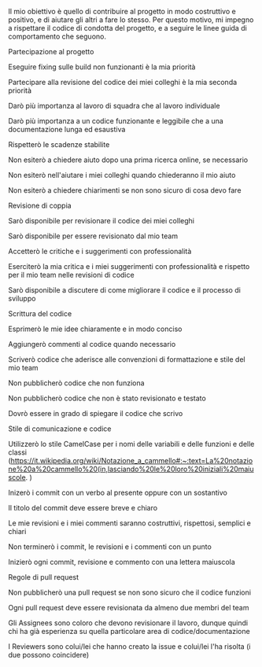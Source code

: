 Il mio obiettivo è quello di contribuire al progetto in modo costruttivo e positivo, e di aiutare gli altri a fare lo stesso. Per questo motivo, mi impegno a rispettare il codice di condotta del progetto, e a seguire le linee guida di comportamento che seguono.



Partecipazione al progetto


Eseguire fixing sulle build non funzionanti è la mia priorità


Partecipare alla revisione del codice dei miei colleghi è la mia seconda priorità


Darò più importanza al lavoro di squadra che al lavoro individuale


Darò più importanza a un codice funzionante e leggibile che a una documentazione lunga ed esaustiva


Rispetterò le scadenze stabilite


Non esiterò a chiedere aiuto dopo una prima ricerca online, se necessario


Non esiterò nell'aiutare i miei colleghi quando chiederanno il mio aiuto

Non esiterò a chiedere chiarimenti se non sono sicuro di cosa devo fare


Revisione di coppia


Sarò disponibile per revisionare il codice dei miei colleghi


Sarò disponibile per essere revisionato dal mio team


Accetterò le critiche e i suggerimenti con professionalità


Eserciterò la mia critica e i miei suggerimenti con professionalità e rispetto per il mio team nelle revisioni di codice

Sarò disponibile a discutere di come migliorare il codice e il processo di sviluppo



Scrittura del codice

Esprimerò le mie idee chiaramente e in modo conciso


Aggiungerò commenti al codice quando necessario


Scriverò codice che aderisce alle convenzioni di formattazione e stile del mio team


Non pubblicherò codice che non funziona


Non pubblicherò codice che non è stato revisionato e testato


Dovrò essere in grado di spiegare il codice che scrivo


Stile di comunicazione e codice

Utilizzerò lo stile CamelCase per i nomi delle variabili e delle funzioni e delle classi (https://it.wikipedia.org/wiki/Notazione_a_cammello#:~:text=La%20notazione%20a%20cammello%20(in,lasciando%20le%20loro%20iniziali%20maiuscole. )

Inizerò i commit con un verbo al presente oppure con un sostantivo

Il titolo del commit deve essere breve e chiaro

Le mie revisioni e i miei commenti saranno costruttivi, rispettosi, semplici e chiari

Non terminerò i commit, le revisioni e i commenti con un punto

Inizierò ogni commit, revisione e commento con una lettera maiuscola


Regole di pull request


Non pubblicherò una pull request se non sono sicuro che il codice funzioni

Ogni pull request deve essere revisionata da almeno due membri del team

Gli Assignees sono coloro che devono revisionare il lavoro, dunque quindi chi ha già esperienza su quella particolare area di codice/documentazione


I Reviewers sono colui/lei che hanno creato la issue e colui/lei l'ha risolta (i due possono coincidere) 